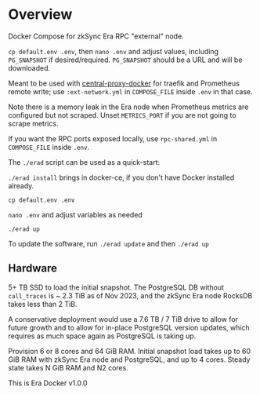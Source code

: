 # Overview

Docker Compose for zkSync Era RPC "external" node.

`cp default.env .env`, then `nano .env` and adjust values, including `PG_SNAPSHOT` if desired/required. `PG_SNAPSHOT`
should be a URL and will be downloaded.

Meant to be used with [central-proxy-docker](https://github.com/CryptoManufaktur-io/central-proxy-docker) for traefik
and Prometheus remote write; use `:ext-network.yml` in `COMPOSE_FILE` inside `.env` in that case.

Note there is a memory leak in the Era node when Prometheus metrics are configured but not scraped. Unset
`METRICS_PORT` if you are not going to scrape metrics.

If you want the RPC ports exposed locally, use `rpc-shared.yml` in `COMPOSE_FILE` inside `.env`.

The `./erad` script can be used as a quick-start:

`./erad install` brings in docker-ce, if you don't have Docker installed already.

`cp default.env .env`

`nano .env` and adjust variables as needed

`./erad up`

To update the software, run `./erad update` and then `./erad up`

## Hardware

5+ TB SSD to load the initial snapshot. The PostgreSQL DB without `call_traces` is ~ 2.3 TiB as of Nov 2023, and
the zkSync Era node RocksDB takes less than 2 TiB.

A conservative deployment would use a 7.6 TB / 7 TiB drive to allow for future growth and to allow for in-place
PostgreSQL version updates, which requires as much space again as PostgreSQL is taking up.

Provision 6 or 8 cores and 64 GiB RAM. Initial snapshot load takes up to 60 GiB RAM with zkSync Era node and
PostgreSQL, and up to 4 cores. Steady state takes N GiB RAM and N2 cores.

This is Era Docker v1.0.0
